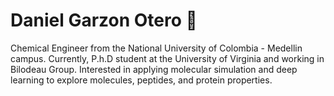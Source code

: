 # Daniel Garzon Otero 🍍

Chemical Engineer from the National University of Colombia - Medellin campus. 
Currently, P.h.D student at the University of Virginia and working in Bilodeau Group. Interested in applying molecular simulation and deep learning to explore molecules, peptides, and protein properties.
